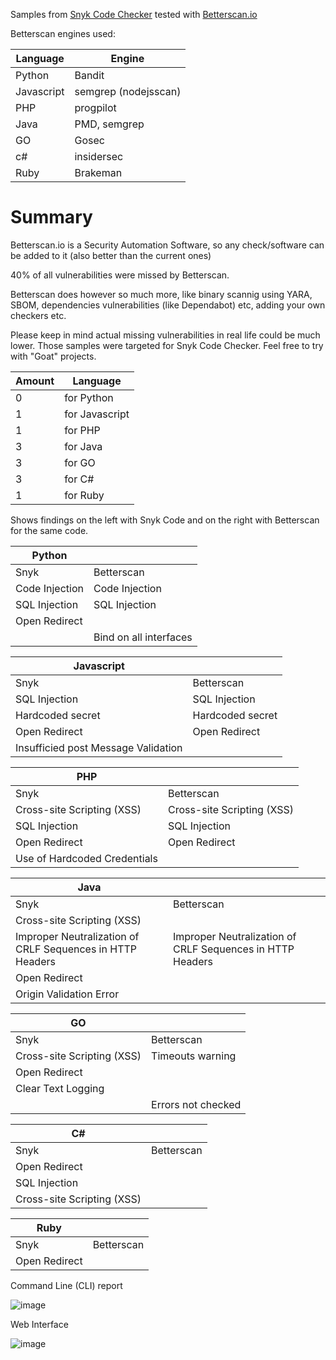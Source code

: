 

Samples from [Snyk Code Checker](https://snyk.io)  tested with [Betterscan.io](https://betterscan.io)

Betterscan engines used:

|Language|Engine|
|---|---|	
|Python|Bandit|
|Javascript|semgrep (nodejsscan)|
|PHP|progpilot|
|Java|PMD, semgrep|
|GO|Gosec|
|c#|insidersec|
|Ruby|Brakeman|

# Summary

Betterscan.io is a Security Automation Software, so any check/software can be added to it (also better than the current ones)

40% of all vulnerabilities were missed by Betterscan.

Betterscan does however so much more, like binary scannig using YARA, SBOM, dependencies vulnerabilities (like Dependabot) etc, adding your own checkers etc.

Please keep in mind actual missing vulnerabilities in real life could be much lower. Those samples were targeted for Snyk Code Checker. Feel free to try with "Goat" projects.


|Amount|Language|
|---|---|	
|0|for Python|
|1| for Javascript|
|1| for PHP|
|3| for Java|
|3| for GO|
|3| for C#|
|1| for Ruby|


Shows findings on the left with Snyk Code and on the right with Betterscan for the same code. 

|Python||
|---|---|	
|Snyk|Betterscan|
|Code Injection|Code Injection|	
|SQL Injection|SQL Injection|
|Open Redirect||
||Bind on all interfaces|

|Javascript||
|---|---|
|Snyk|	Betterscan|
|SQL Injection	|SQL Injection|
|Hardcoded secret	|Hardcoded secret|
|Open Redirect	|Open Redirect
|Insufficied post Message Validation||

|PHP||
|---|---|
|Snyk|	Betterscan|
|Cross-site Scripting (XSS)|	Cross-site Scripting (XSS)|
|SQL Injection|	SQL Injection|
|Open Redirect	|Open Redirect	|
|Use of Hardcoded Credentials	||

|Java||
|---|---|
|Snyk|	Betterscan|
|Cross-site Scripting (XSS)	||
|Improper Neutralization of CRLF Sequences in HTTP Headers	|Improper Neutralization of CRLF Sequences in HTTP Headers|
|Open Redirect	||
|Origin Validation Error||	

|GO||
|---|---|
|Snyk|	Betterscan|
|Cross-site Scripting (XSS)|	Timeouts warning|
|Open Redirect||
|Clear Text Logging||
||Errors not checked|

|C#|	|
|---|---|
|Snyk|	Betterscan|
|Open Redirect||	
|SQL Injection	||
|Cross-site Scripting (XSS)||

|Ruby||
|---|---|	
|Snyk|	Betterscan|
|Open Redirect||	


Command Line (CLI) report

![image](https://user-images.githubusercontent.com/43061739/197542995-51016ace-80d8-4301-902a-b54ade6e00f4.png)




Web Interface

![image](https://user-images.githubusercontent.com/43061739/197459116-89d122cf-9bf2-416b-94cd-ee9e81fe03fd.png)
